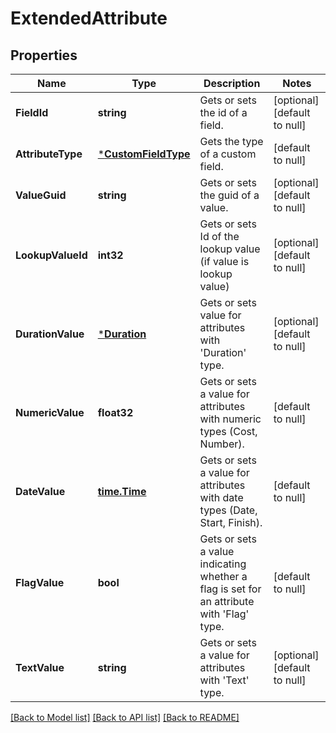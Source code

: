 # ExtendedAttribute

## Properties
Name | Type | Description | Notes
------------ | ------------- | ------------- | -------------
**FieldId** | **string** | Gets or sets the id of a field. | [optional] [default to null]
**AttributeType** | [***CustomFieldType**](CustomFieldType.md) | Gets the type of a custom field. | [default to null]
**ValueGuid** | **string** | Gets or sets the guid of a value. | [optional] [default to null]
**LookupValueId** | **int32** | Gets or sets Id of the lookup value (if value is lookup value) | [optional] [default to null]
**DurationValue** | [***Duration**](Duration.md) | Gets or sets value for attributes with &#39;Duration&#39; type. | [optional] [default to null]
**NumericValue** | **float32** | Gets or sets a value for attributes with numeric types (Cost, Number). | [default to null]
**DateValue** | [**time.Time**](time.Time.md) | Gets or sets a value for attributes with date types (Date, Start, Finish). | [default to null]
**FlagValue** | **bool** | Gets or sets a value indicating whether a flag is set for an attribute with &#39;Flag&#39; type. | [default to null]
**TextValue** | **string** | Gets or sets a value for attributes with &#39;Text&#39; type. | [optional] [default to null]

[[Back to Model list]](../README.md#documentation-for-models) [[Back to API list]](../README.md#documentation-for-api-endpoints) [[Back to README]](../README.md)


